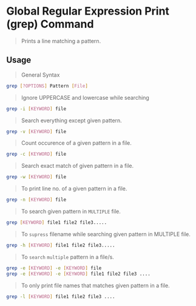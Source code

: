 # Global Regular Expression Print (grep) Command

> Prints a line matching a pattern.

## Usage

> General Syntax
```bash
grep [?OPTIONS] Pattern [File]
```

> Ignore UPPERCASE and lowercase while searching
```bash
grep -i [KEYWORD] file
```

> Search everything except given pattern.
```bash
grep -v [KEYWORD] file
```

> Count occurence of a  given pattern in a file.
```bash
grep -c [KEYWORD] file
```

> Search exact match of given pattern in a file.
```bash
grep -w [KEYWORD] file
```

> To print line no. of a given pattern in a file.
```bash
grep -n [KEYWORD] file
```

> To search given pattern in `MULTIPLE` file.
```bash
grep [KEYWORD] file1 file2 file3.....
```

> To `supress` filename while searching given pattern in MULTIPLE file.
```bash
grep -h [KEYWORD] file1 file2 file3.....
```

> To `search` `multiple` pattern in a file/s.
```bash
grep -e [KEYWORD] -e [KEYWORD] file
grep -e [KEYWORD] -e [KEYWORD] file1 file2 file3 ....
```

> To only print file names that matches given pattern in a file.
```bash
grep -l [KEYWORD] file1 file2 file3 ....
```
